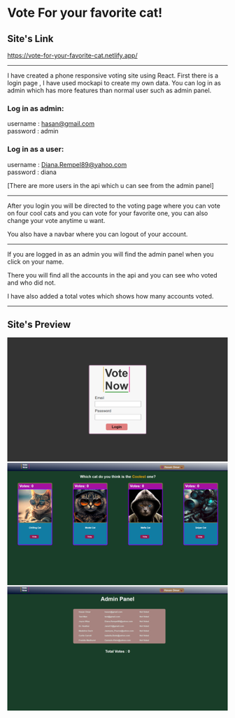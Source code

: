 # Vote For your favorite cat!

## Site's Link

https://vote-for-your-favorite-cat.netlify.app/

---

I have created a phone responsive voting site using React.
First there is a login page , I have used mockapi to create my own data.
You can log in as admin which has more features than normal user such as admin panel.

### Log in as admin:

username : hasan@gmail.com
<br>
password : admin

### Log in as a user:

username : Diana.Rempel89@yahoo.com
<br>
password : diana

[There are more users in the api which u can see from the admin panel]

---

After you login you will be directed to the voting page where you can
vote on four cool cats and you can vote for your favorite one,
you can also change your vote anytime u want.

You also have a navbar where you can logout of your account.

---

If you are logged in as an admin you will find the admin panel when
you click on your name.

There you will find all the accounts in the api and you can see
who voted and who did not.

I have also added a total votes which shows how many accounts voted.

---

## Site's Preview

![Alt text](/src/assets/login.png)
![Alt text](/src/assets/voting-page.png)
![Alt text](/src/assets/admin.png)
